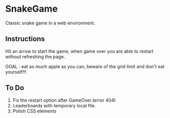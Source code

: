 # SnakeGame
Classic snake game in a web environment.

## Instructions
Hit an arrow to start the game, when game over you are able to restart without refreshing the page.

GOAL : eat as much apple as you can, beware of the grid limit and don't eat yourself!!!

## To Do
1. Fix the restart option after GameOver.(error 404)
2. Leaderboards with temporary local file.
3. Polish CSS elements
